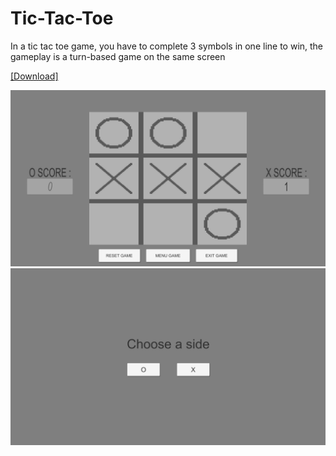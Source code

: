 # Tic-Tac-Toe
In a tic tac toe game, you have to complete 3 symbols in one line to win, the gameplay is a turn-based game on the same screen

<a href="https://l3allil2on.itch.io/tic-tac-toe" target="_blank">[Download]</a>

<img src="TicTacToe.png" /><img src="TicTacToe2.png" />
